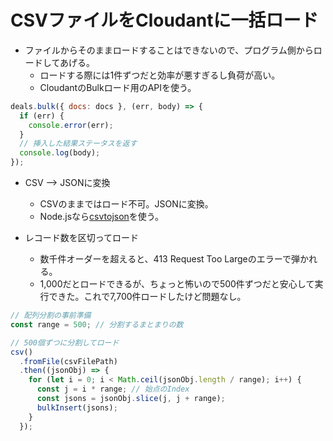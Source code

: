 # CSVファイルをCloudantに一括ロード

* ファイルからそのままロードすることはできないので、プログラム側からロードしてあげる。
  * ロードする際には1件ずつだと効率が悪すぎるし負荷が高い。
  * CloudantのBulkロード用のAPIを使う。

```javascript
deals.bulk({ docs: docs }, (err, body) => {
  if (err) {
    console.error(err);
  }
  // 挿入した結果ステータスを返す
  console.log(body);
});
```

* CSV --> JSONに変換
  * CSVのままではロード不可。JSONに変換。
  * Node.jsなら[csvtojson](https://www.npmjs.com/package/csvtojson)を使う。

* レコード数を区切ってロード
  * 数千件オーダーを超えると、413 Request Too Largeのエラーで弾かれる。
  * 1,000だとロードできるが、ちょっと怖いので500件ずつだと安心して実行できた。これで7,700件ロードしたけど問題なし。

```javascript
// 配列分割の事前準備
const range = 500; // 分割するまとまりの数

// 500個ずつに分割してロード
csv()
  .fromFile(csvFilePath)
  .then((jsonObj) => {
    for (let i = 0; i < Math.ceil(jsonObj.length / range); i++) {
      const j = i * range; // 始点のIndex
      const jsons = jsonObj.slice(j, j + range);
      bulkInsert(jsons);
    }
  });
```
